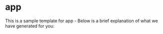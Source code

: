 # app

This is a sample template for app - Below is a brief explanation of what we have generated for you:


